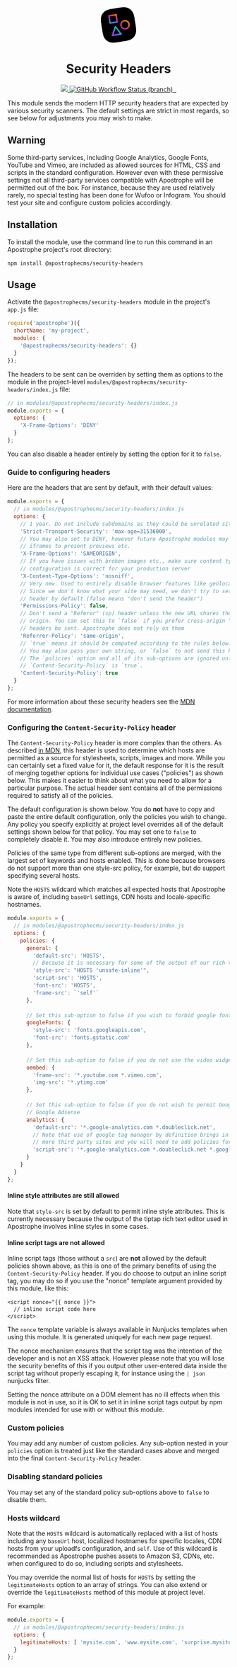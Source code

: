 <div align="center">
  <img src="https://raw.githubusercontent.com/apostrophecms/apostrophe/main/logo.svg" alt="ApostropheCMS logo" width="80" height="80">

  <h1>Security Headers</h1>
  <p>
    <a aria-label="Apostrophe logo" href="https://v3.docs.apostrophecms.org">
      <img src="https://img.shields.io/badge/MADE%20FOR%20Apostrophe%203-000000.svg?style=for-the-badge&logo=Apostrophe&labelColor=6516dd">
    </a>
    <a aria-label="Test status" href="https://github.com/apostrophecms/apostrophe/actions">
      <img alt="GitHub Workflow Status (branch)" src="https://img.shields.io/github/workflow/status/apostrophecms/security-headers/Tests/main?label=Tests&labelColor=000000&style=for-the-badge">
    </a>
    <a aria-label="Join the community on Discord" href="http://chat.apostrophecms.org">
      <img alt="" src="https://img.shields.io/discord/517772094482677790?color=5865f2&label=Join%20the%20Discord&logo=discord&logoColor=fff&labelColor=000&style=for-the-badge&logoWidth=20">
    </a>
    <a aria-label="License" href="https://github.com/apostrophecms/security-headers/blob/main/LICENSE.md">
      <img alt="" src="https://img.shields.io/static/v1?style=for-the-badge&labelColor=000000&label=License&message=MIT&color=3DA639">
    </a>
  </p>
</div>

This module sends the modern HTTP security headers that are expected by various security scanners. The default settings are strict in most regards, so see below for adjustments you may wish to make.

## Warning

Some third-party services, including Google Analytics, Google Fonts, YouTube and Vimeo, are included as allowed sources for HTML, CSS and scripts in the standard configuration. However even with these permissive settings not all third-party services compatible with Apostrophe will be permitted out of the box. For instance, because they are used relatively rarely, no special testing has been done for Wufoo or Infogram. You should test your site and configure custom policies accordingly.

## Installation

To install the module, use the command line to run this command in an Apostrophe project's root directory:

```
npm install @apostrophecms/security-headers
```

## Usage

Activate the `@apostrophecms/security-headers` module in the project's `app.js` file:

```javascript
require('apostrophe')({
  shortName: 'my-project',
  modules: {
    '@apostrophecms/security-headers': {}
  }
});
```

The headers to be sent can be overriden by setting them as options to the module in the project-level `modules/@apostrophecms/security-headers/index.js` file:

```javascript
// in modules/@apostrophecms/security-headers/index.js
module.exports = {
  options: {
    'X-Frame-Options': 'DENY'
  }
};
```

You can also disable a header entirely by setting the option for it to `false`.

### Guide to configuring headers

Here are the headers that are sent by default, with their default values:

```javascript
module.exports = {
  // in modules/@apostrophecms/security-headers/index.js
  options: {
    // 1 year. Do not include subdomains as they could be unrelated sites
    'Strict-Transport-Security': 'max-age=31536000',
    // You may also set to DENY, however future Apostrophe modules may use
    // iframes to present previews etc.
    'X-Frame-Options': 'SAMEORIGIN',
    // If you have issues with broken images etc., make sure content type
    // configuration is correct for your production server
    'X-Content-Type-Options': 'nosniff',
    // Very new. Used to entirely disable browser features like geolocation per host.
    // Since we don't know what your site may need, we don't try to set this
    // header by default (false means "don't send the header")
    'Permissions-Policy': false,
    // Don't send a "Referer" (sp) header unless the new URL shares the same
    // origin. You can set this to `false` if you prefer cross-origin "Referer"
    // headers be sent. Apostrophe does not rely on them
    'Referrer-Policy': 'same-origin',
    // `true` means it should be computed according to the rules below.
    // You may also pass your own string, or `false` to not send this header.
    // The `policies` option and all of its sub-options are ignored unless
    // `Content-Security-Policy` is `true`.
    'Content-Security-Policy': true
  }
};
```

For more information about these security headers see the [MDN documentation](https://developer.mozilla.org/en-US/docs/Web/HTTP/Headers#security).

### Configuring the `Content-Security-Policy` header

The `Content-Security-Policy` header is more complex than the others. As described [in MDN](https://developer.mozilla.org/en-US/docs/Web/HTTP/Headers/Content-Security-Policy), this header is used to determine which hosts are permitted as a source for stylesheets, scripts, images and more. While you can certainly set a fixed value for it, the default response for it is the result of merging together options for individual use cases ("policies") as shown below. This makes it easier to think about what you need to allow for a particular purpose. The actual header sent contains all of the permissions required to satisfy all of the policies.

The default configuration is shown below. You do **not** have to copy and paste the entire default configuration, only the policies you wish to change. Any policy you specify explicitly at project level overrides all of the default settings shown below for that
policy. You may set one to `false` to completely disable it. You may also introduce entirely new policies.

Policies of the same type from different sub-options are merged, with the largest set of keywords and hosts enabled. This is done because browsers do not support more than one style-src policy, for example, but do support specifying several hosts.

Note the `HOSTS` wildcard which matches all expected hosts that Apostrophe is aware of, including `baseUrl` settings, CDN hosts and locale-specific hostnames.

```javascript
module.exports = {
  // in modules/@apostrophecms/security-headers/index.js
  options: {
    policies: {
      general: {
        'default-src': 'HOSTS',
        // Because it is necessary for some of the output of our rich text editor
        'style-src': "HOSTS 'unsafe-inline'",
        'script-src': 'HOSTS',
        'font-src': 'HOSTS',
        'frame-src': `'self'`
      },

      // Set this sub-option to false if you wish to forbid google fonts
      googleFonts: {
        'style-src': 'fonts.googleapis.com',
        'font-src': 'fonts.gstatic.com'
      },

      // Set this sub-option to false if you do not use the video widget
      oembed: {
        'frame-src': '*.youtube.com *.vimeo.com',
        'img-src': '*.ytimg.com'
      },

      // Set this sub-option to false if you do not wish to permit Google Analytics and
      // Google Adsense
      analytics: {
        'default-src': '*.google-analytics.com *.doubleclick.net',
        // Note that use of google tag manager by definition brings in scripts from
        // more third party sites and you will need to add policies for them
        'script-src': '*.google-analytics.com *.doubleclick.net *.googletagmanager.com',
      }  
    }
  }
};
```

#### Inline style attributes are still allowed

Note that `style-src` is set by default to permit inline style attributes. This is currently necessary because the output of the tiptap rich text editor used in Apostrophe involves inline
styles in some cases.

#### Inline script tags are **not** allowed

Inline script tags (those without a `src`) are **not** allowed by the default policies shown above, as this is one of the primary benefits of using the `Content-Security-Policy` header. If you do choose to output an inline script tag, you may do so if you use the "nonce" template argument provided by this module, like this:

```
<script nonce="{{ nonce }}">
  // inline script code here
</script>
```

The `nonce` template variable is always available in Nunjucks templates when using this module. It is generated uniquely for each new page request.

The nonce mechanism ensures that the script tag was the intention of the developer and is not an XSS attack. However please note that you will lose the security benefits of this if you output other user-entered data inside the script tag without properly escaping it, for instance using the `| json` nunjucks filter.

Setting the nonce attribute on a DOM element has no ill effects when this module is not in use, so it is OK to set it in inline script tags output by npm modules intended for use with or without this module.

### Custom policies

You may add any number of custom policies. Any sub-option nested in your
`policies` option is treated just like the standard cases above and merged into
the final `Content-Security-Policy` header.

### Disabling standard policies

You may set any of the standard policy sub-options above to `false` to disable them.

### Hosts wildcard

Note that the `HOSTS` wildcard is automatically replaced with a list of hosts including any `baseUrl` host, localized hostnames for specific locales, CDN hosts from your uploadfs configuration, and `self`. Use of this wildcard is recommended as Apostrophe pushes assets to Amazon S3, CDNs, etc. when configured to do so, including scripts and stylesheets.

You may override the normal list of hosts for `HOSTS` by setting the `legitimateHosts` option to an array of strings. You can also extend or override the `legitimateHosts` method of this module at project level.

For example:

```javascript
module.exports = {
  // in modules/@apostrophecms/security-headers/index.js
  options: {
    legitimateHosts: [ 'mysite.com', 'www.mysite.com', 'surprise.mysite.com' ]
  }
};
```
